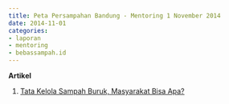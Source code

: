 ```yaml
---
title: Peta Persampahan Bandung - Mentoring 1 November 2014
date: 2014-11-01
categories:
- laporan
- mentoring
- bebassampah.id
---
```


**Artikel**

1. [Tata Kelola Sampah Buruk, Masyarakat Bisa Apa?](http://ciptamedia.org/tata-kelola-sampah-buruk-masyarakat-bisa-apa/)
